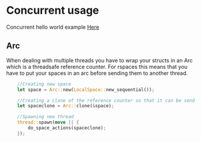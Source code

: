 # Concurrent usage

Concurrent hello world example [Here](./../examples/hello_concurrent.rs)

## Arc
When dealing with multiple threads you have to wrap your structs in an Arc which is a threadsafe reference counter. For rspaces this means that you have to put your spaces in an arc before sending them to another thread.
```rust
    //Creating new space
    let space = Arc::new(LocalSpace::new_sequential());

    //Creating a clone of the reference counter so that it can be send to multiple threads
    let spaceclone = Arc::clone(&space);

    //Spawning new thread
    thread::spawn(move || {
        do_space_actions(spaceclone);
    });
```
